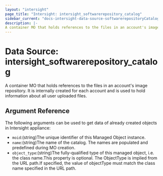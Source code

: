 ```yaml
---
layout: "intersight"
page_title: "Intersight: intersight_softwarerepository_catalog"
sidebar_current: "docs-intersight-data-source-softwarerepositoryCatalog"
description: |-
A container MO that holds references to the files in an account's image repository. It is internally created for each account and is used to hold information about all user uploaded files.
---
```


# Data Source: intersight_softwarerepository_catalog
A container MO that holds references to the files in an account's image repository. It is internally created for each account and is used to hold information about all user uploaded files.
## Argument Reference
The following arguments can be used to get data of already created objects in Intersight appliance:
* `moid`:(string)The unique identifier of this Managed Object instance.
* `name`:(string)The name of the catalog. The names are populated and predefined during MO creation.
* `object_type`:(string)The fully-qualified type of this managed object, i.e. the class name.This property is optional. The ObjectType is implied from the URL path.If specified, the value of objectType must match the class name specified in the URL path.
